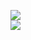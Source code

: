 [![](https://img.shields.io/badge/Made%20With-Github%20Spray-lightgrey.svg?style=for-the-badge&logo=github)](https://github.com/Annihil/github-spray#9662)  
[![](https://i.imgur.com/2DrTn0Z.gif)](https://github.com/Annihil/github-spray)